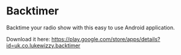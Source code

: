 # Backtimer
Backtime your radio show with this easy to use Android application.

Download it here: https://play.google.com/store/apps/details?id=uk.co.lukewizzy.backtimer
